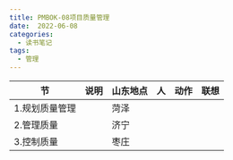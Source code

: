 ```yaml
---
title: PMBOK-08项目质量管理
date:  2022-06-08
categories:
  - 读书笔记
tags:
  - 管理
---
```


| 节             | 说明 | 山东地点 | 人   | 动作 | 联想 |
| -------------- | ---- | -------- | ---- | ---- | ---- |
| 1.规划质量管理 |      | 菏泽     |      |      |      |
| 2.管理质量     |      | 济宁     |      |      |      |
| 3.控制质量     |      | 枣庄     |      |      |      |



